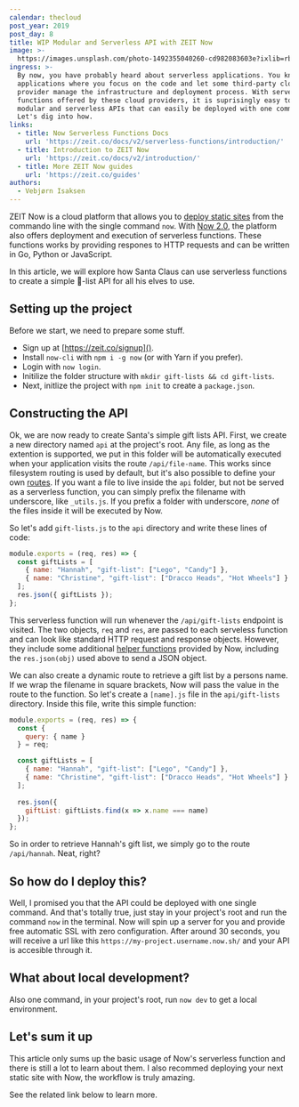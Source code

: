 ```yaml
---
calendar: thecloud
post_year: 2019
post_day: 8
title: WIP Modular and Serverless API with ZEIT Now
image: >-
  https://images.unsplash.com/photo-1492355040260-cd982083603e?ixlib=rb-1.2.1&ixid=eyJhcHBfaWQiOjEyMDd9&auto=format&fit=crop&w=3450&q=80
ingress: >-
  By now, you have probably heard about serverless applications. You know, the
  applications where you focus on the code and let some third-party cloud
  provider manage the infrastructure and deployment process. With serverless
  functions offered by these cloud providers, it is suprisingly easy to create
  modular and serverless APIs that can easily be deployed with one command.
  Let's dig into how.
links:
  - title: Now Serverless Functions Docs
    url: 'https://zeit.co/docs/v2/serverless-functions/introduction/'
  - title: Introduction to ZEIT Now
    url: 'https://zeit.co/docs/v2/introduction/'
  - title: More ZEIT Now guides
    url: 'https://zeit.co/guides'
authors:
  - Vebjørn Isaksen
---
```

ZEIT Now is a cloud platform that allows you to [deploy static sites](https://zeit.co/docs/v2/introduction/#creating-a-project-and-deploying) from the commando line with the single command `now`. With [Now 2.0](https://zeit.co/blog/now-2), the platform also offers deployment and execution of serverless functions. These functions works by providing respones to HTTP requests and can be written in Go, Python or JavaScript.

In this article, we will explore how Santa Claus can use serverless functions to  create a simple 🎁-list API for all his elves to use.

## Setting up the project
Before we start, we need to prepare some stuff.

* Sign up at [https://zeit.co/signup]().
* Install `now-cli` with `npm i -g now` (or with Yarn if you prefer).
* Login with `now login`.
* Initilize the folder structure with `mkdir gift-lists && cd gift-lists`.
* Next, initlize the project with `npm init` to create a `package.json`.

## Constructing the API
Ok, we are now ready to create Santa's simple gift lists API. First, we create a new directory named `api` at the project's root. Any file, as long as the extention is supported, we put in this folder will be automatically executed when your application visits the route `/api/file-name`. This works since filesystem routing is used by default, but it's also possible to define your own [routes](https://zeit.co/docs/configuration/#routes). If you want a file to live inside the `api` folder, but not be served as a serverless function, you can simply prefix the filename with underscore, like `_utils.js`. If you prefix a folder with underscore, *none* of the files inside it will be executed by Now.

So let's add `gift-lists.js` to the `api` directory and write these lines of code:

```javascript
module.exports = (req, res) => {
  const giftLists = [
    { name: "Hannah", "gift-list": ["Lego", "Candy"] },
    { name: "Christine", "gift-list": ["Dracco Heads", "Hot Wheels"] }
  ];
  res.json({ giftLists });
};
```

This serverless function will run whenever the `/api/gift-lists` endpoint is visited. The two objects, `req` and `res`, are passed to each serveless function and can look like standard HTTP request and response objects. However, they include some additional [helper functions](https://zeit.co/docs/v2/serverless-functions/supported-languages#node.js-request-and-response-objects) provided by Now, including the `res.json(obj)` used above to send a JSON object.

We can also create a dynamic route to retrieve a gift list by a persons name. If we wrap the filename in square brackets, Now will pass the value in the route to the function. So let's create a `[name].js` file in the `api/gift-lists` directory. Inside this file, write this simple function:

```javascript
module.exports = (req, res) => {
  const {
    query: { name }
  } = req;

  const giftLists = [
    { name: "Hannah", "gift-list": ["Lego", "Candy"] },
    { name: "Christine", "gift-list": ["Dracco Heads", "Hot Wheels"] }
  ];
  
  res.json({
    giftList: giftLists.find(x => x.name === name)
  });
};
```

So in order to retrieve Hannah's gift list, we simply go to the route `/api/hannah`. Neat, right?

## So how do I deploy this?
Well, I promised you that the API could be deployed with one single command. And that's totally true, just stay in your project's root and run the command `now` in the terminal. Now will spin up a server for you and provide free automatic SSL with zero configuration. After around 30 seconds, you will receive a url like this `https://my-project.username.now.sh/` and your API is accesible through it.

## What about local development?
Also one command, in your project's root, run `now dev` to get a local environment.

## Let's sum it up
This article only sums up the basic usage of Now's serverless function and there is still a lot to learn about them. I also recommed deploying your next static site with Now, the workflow is truly amazing.

See the related link below to learn more.
